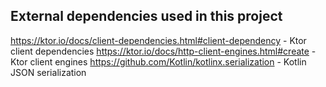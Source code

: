 ## External dependencies used in this project
https://ktor.io/docs/client-dependencies.html#client-dependency - Ktor client dependencies
https://ktor.io/docs/http-client-engines.html#create - Ktor client engines
https://github.com/Kotlin/kotlinx.serialization - Kotlin JSON serialization